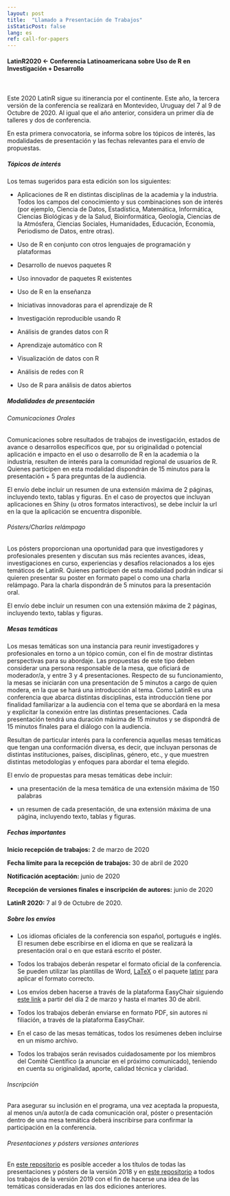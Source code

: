 ```yaml
---
layout: post
title:  "Llamado a Presentación de Trabajos"
isStaticPost: false
lang: es
ref: call-for-papers
---
```


#### LatinR2020 <- Conferencia Latinoamericana sobre Uso de R en Investigación + Desarrollo
<br>
<br>
Este 2020 LatinR sigue su itinerancia por el continente. Este año, la tercera versión de la conferencia se realizará en Montevideo, Uruguay del 7 al 9 de Octubre de 2020. Al igual que el año anterior, considera un primer día de talleres y dos de conferencia.

En esta primera convocatoria, se informa sobre los tópicos de interés, las modalidades de presentación y las fechas relevantes para el envío de propuestas.

##### Tópicos de interés

Los temas sugeridos para esta edición son los siguientes:

* Aplicaciones de R en distintas disciplinas de la academia y la industria. Todos los campos del conocimiento y sus combinaciones son de interés (por ejemplo, Ciencia de Datos, Estadística, Matemática, Informática, Ciencias Biológicas y de la Salud, Bioinformática, Geología, Ciencias de la Atmósfera, Ciencias Sociales, Humanidades, Educación, Economía, Periodismo de Datos, entre otras).

* Uso de R en conjunto con otros lenguajes de programación y plataformas

* Desarrollo de nuevos paquetes R

* Uso innovador de paquetes R existentes

* Uso de R en la enseñanza

* Iniciativas innovadoras para el aprendizaje de R

* Investigación reproducible usando R

* Análisis de grandes datos con R

* Aprendizaje automático con R

* Visualización de datos con R

* Análisis de redes con R

* Uso de R para análisis de datos abiertos

##### Modalidades de presentación

###### Comunicaciones Orales

Comunicaciones sobre resultados de trabajos de investigación, estados de avance o desarrollos específicos que, por su originalidad o potencial aplicación e impacto en el uso o desarrollo de R en la academia o la industria, resulten de interés para la comunidad regional de usuarios de R. Quienes participen en esta modalidad dispondrán de 15 minutos para la presentación + 5 para preguntas de la audiencia. 

El envío debe incluir un resumen de una extensión máxima de 2 páginas, incluyendo texto, tablas y figuras. En el caso de proyectos que incluyan aplicaciones en Shiny (u otros formatos interactivos), se debe incluir la url en la que la aplicación se encuentra disponible.

###### Pósters/Charlas relámpago

Los pósters proporcionan una oportunidad para que investigadores y profesionales presenten y discutan sus más recientes avances, ideas, investigaciones en curso, experiencias y desafíos relacionados a los ejes temáticos de LatinR.  Quienes participen de esta modalidad podrán indicar si quieren presentar su poster en formato papel o como una charla relámpago. Para la charla dispondrán de 5 minutos para la presentación oral.

El envío debe incluir un resumen con una extensión máxima de 2 páginas, incluyendo texto, tablas y figuras. 

##### Mesas temáticas

Los mesas temáticas son una instancia para reunir investigadores y profesionales en torno a un tópico común, con el fin de mostrar distintas perspectivas para su abordaje. Las propuestas de este tipo deben considerar una persona responsable de la mesa, que oficiará de moderador/a, y entre 3 y 4 presentaciones. Respecto de su funcionamiento, la mesas se iniciarán con una presentación de 5 minutos a cargo de quien modera, en la que se hará una introducción al tema. Como  LatinR es una conferencia que abarca distintas disciplinas, esta introducción tiene por finalidad familiarizar a la audiencia con el tema que se abordará en la mesa y explicitar la conexión entre las distintas presentaciones. Cada presentación tendrá una duración máxima de 15 minutos y se dispondrá de 15 minutos finales para el diálogo con la audiencia.

Resultan de particular interés para la conferencia aquellas mesas temáticas que tengan una conformación diversa, es decir, que incluyan personas de distintas instituciones, países, disciplinas, género, etc., y que muestren distintas metodologías y enfoques para abordar el tema elegido.

El envío de propuestas para mesas temáticas debe incluir:

* una presentación de la mesa temática de una extensión máxima de 150 palabras

* un resumen de cada presentación, de una extensión máxima de una página, incluyendo texto, tablas y figuras. 

##### Fechas importantes

**Inicio recepción de trabajos:** 2 de marzo de 2020

**Fecha límite para la recepción de trabajos:** 30 de abril de 2020

**Notificación aceptación:** junio de 2020

**Recepción de versiones finales e inscripción de autores:** junio de 2020

**LatinR 2020:** 7 al 9 de Octubre de 2020.


##### Sobre los envíos

* Los idiomas oficiales de la conferencia son español, portugués e inglés. El resumen debe escribirse en el idioma en que se realizará la presentación oral o en que estará escrito el póster.

* Todos los trabajos deberán respetar el formato oficial de la conferencia. Se pueden utilizar las plantillas de Word, [LaTeX](https://github.com/LatinR/latinr/raw/master/inst/rmarkdown/templates/latinr_article/latinr_article.zip) o el paquete [latinr](https://github.com/LatinR/latinr) para aplicar el formato correcto.

* Los envíos deben hacerse a través de la plataforma EasyChair siguiendo [este link](http://bit.ly/latinr2020-easychair) a partir del día 2 de marzo y hasta el martes 30 de abril.

* Todos los trabajos deberán enviarse en formato PDF, sin autores ni filiación, a través de la plataforma EasyChair.

* En el caso de las mesas temáticas, todos los resúmenes deben incluirse en un mismo archivo. 

* Todos los trabajos serán revisados cuidadosamente por los miembros del Comité Científico (a anunciar en el próximo comunicado), teniendo en cuenta su originalidad, aporte, calidad técnica y claridad.

###### Inscripción

Para asegurar su inclusión en el programa, una vez aceptada la propuesta, al menos un/a autor/a de cada comunicación oral, póster o presentación dentro de una mesa temática deberá inscribirse para confirmar la participación en la conferencia.

###### Presentaciones y pósters versiones anteriores

En [este repositorio](https://github.com/LatinR/presentaciones-LatinR2018) es posible acceder a  los títulos de todas las presentaciones y pósters de la versión 2018 y en [este repositorio](https://github.com/LatinR/presentaciones-LatinR2019) a todos los trabajos de la versión 2019 con el fin de hacerse una idea de las temáticas consideradas en las dos ediciones anteriores.

